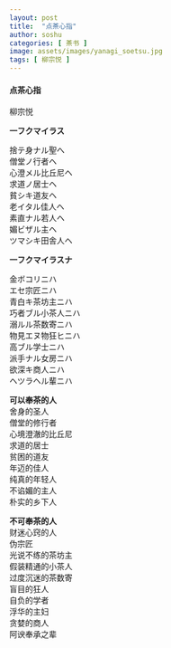 ```yaml
---
layout: post
title:  "点茶心指"
author: soshu
categories: [ 茶书 ]
image: assets/images/yanagi_soetsu.jpg
tags: [ 柳宗悦 ]
---
```


#### 点茶心指

柳宗悦

**一フクマイラス**

捨テ身ナル聖へ  
僧堂ノ行者ヘ  
心澄メル比丘尼ヘ  
求道ノ居士ヘ  
貧シキ道友ヘ  
老イタル佳人ヘ  
素直ナル若人ヘ  
媚ビザル主ヘ  
ツマシキ田舎人ヘ

**一フクマイラスナ**

金ボコリニハ  
エセ宗匠ニハ  
青白キ茶坊主ニハ  
巧者ブル小茶人ニハ  
溺ルル茶数寄ニハ  
物見エヌ物狂ヒニハ  
高ブル学士ニハ  
派手ナル女房ニハ  
欲深キ商人ニハ  
ヘツラヘル輩ニハ

**可以奉茶的人**  
舍身的圣人  
僧堂的修行者  
心境澄澈的比丘尼  
求道的居士  
贫困的道友  
年迈的佳人  
纯真的年轻人  
不谄媚的主人  
朴实的乡下人

**不可奉茶的人**  
财迷心窍的人  
伪宗匠  
光说不练的茶坊主  
假装精通的小茶人  
过度沉迷的茶数寄  
盲目的狂人  
自负的学者  
浮华的主妇  
贪婪的商人  
阿谀奉承之辈
